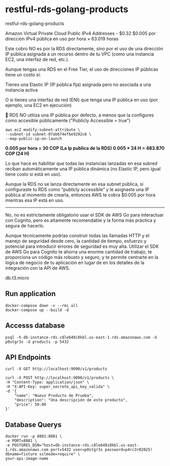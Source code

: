 # restful-rds-golang-products

restful-rds-golang-products


Amazon Virtual Private Cloud Public IPv4 Addresses - $0.32
$0.005 por dirección IPv4 pública en uso por hora × 63.019 horas

Este cobro NO es por la RDS directamente, sino por el uso de una dirección IP pública asignada a un recurso dentro de tu VPC (como una instancia EC2, una interfaz de red, etc.).

Aunque tengas una RDS en el Free Tier, el uso de direcciones IP públicas tiene un costo si:

Tienes una Elastic IP (IP pública fija) asignada pero no asociada a una instancia activa

O si tienes una interfaz de red (ENI) que tenga una IP pública en uso (por ejemplo, una EC2 en ejecución)

📌 RDS NO utiliza una IP pública por defecto, a menos que la configures como accesible públicamente ("Publicly Accessible = true")

    aws ec2 modify-subnet-attribute \
    --subnet-id subnet-07ab674ef6e9292c6 \
    --map-public-ip-on-launch

**0.005 por hora = 30 COP (La Ip publica de la RDS) 0.005 * 24 H = 483.870 COP (24 H)**

Lo que hace es habilitar que todas las instancias lanzadas en esa subred reciban automáticamente una IP pública dinámica (no Elastic IP, pero igual tiene costo si está en uso).

Aunque la RDS no se lanza directamente en esa subnet pública, si configuraste tu RDS como “publicly accessible” y le asignaste una IP pública al momento de crearla, entonces AWS te cobra $0.005 por hora mientras esa IP está en uso.



---------------------------------------


No, no es estrictamente obligatorio usar el SDK de AWS Go para interactuar con Cognito, pero es altamente recomendable y la forma más práctica y segura de hacerlo.


Aunque técnicamente podrías construir todas las llamadas HTTP y el manejo de seguridad desde cero, la cantidad de tiempo, esfuerzo y potencial para introducir errores de seguridad es muy alta. Utilizar el SDK de AWS Go para Cognito te ahorra una enorme cantidad de trabajo, te proporciona un código más robusto y seguro, y te permite centrarte en la lógica de negocio de tu aplicación en lugar de en los detalles de la integración con la API de AWS.


db.t3.micro

## Run application

    docker-compose down -v --rmi all
    docker-compose up --build -d


## Accesss database

    psql -h db-instance-rds.c8le640i0kbl.us-east-1.rds.amazonaws.com -U p0stgr3s -d products -p 5432


## API Endpoints

    curl -X GET http://localhost:9090/v1/products

    curl -X POST http://localhost:9090/v1/products \
    -H "Content-Type: application/json" \
    -H "X-API-Key: super_secreto_api_key_valida" \
    -d '{
        "name": "Nuevo Producto de Prueba",
        "description": "Una descripción de este producto",
        "price": 50.00
    }'


##  Database Querys

    docker run -p 8081:8081 \
    -e PORT=8081 \
    -e POSTGRES_DSN="host=db-instance-rds.c8le640i0kbl.us-east-1.rds.amazonaws.com port=5432 user=p0stgr3s password=p4rc3r02025! dbname=fixture sslmode=require" \
    your-api-image-name


